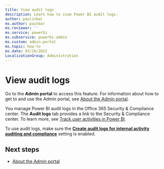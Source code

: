 ```yaml
---
title: View audit logs
description: Learn how to view Power BI audit logs.
author: paulinbar
ms.author: painbar
ms.reviewer: ''
ms.service: powerbi
ms.subservice: powerbi-admin
ms.custom: admin-portal
ms.topic: how-to
ms.date: 03/10/2022
LocalizationGroup: Administration
---
```


# View audit logs

Go to the **Admin portal** to access this feature. For information about how to get to and use the Admin portal, see [About the Admin portal](service-admin-portal.md).

You manage Power BI audit logs in the Office 365 Security & Compliance center. The **Audit logs** tab provides a link to the Security & Compliance center. To learn more, see [Track user activities in Power BI](service-admin-auditing.md).

To use audit logs, make sure the [**Create audit logs for internal activity auditing and compliance**](service-admin-portal-audit-usage.md#create-audit-logs-for-internal-activity-auditing-and-compliance) setting is enabled.

## Next steps

* [About the Admin portal](service-admin-portal.md)